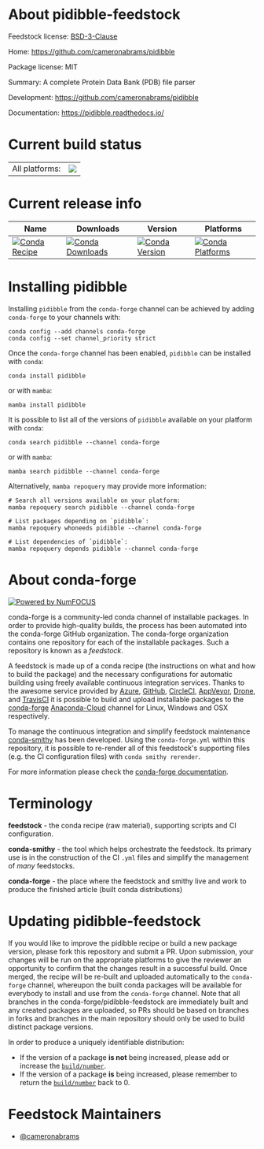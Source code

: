 About pidibble-feedstock
========================

Feedstock license: [BSD-3-Clause](https://github.com/conda-forge/pidibble-feedstock/blob/main/LICENSE.txt)

Home: https://github.com/cameronabrams/pidibble

Package license: MIT

Summary: A complete Protein Data Bank (PDB) file parser

Development: https://github.com/cameronabrams/pidibble

Documentation: https://pidibble.readthedocs.io/

Current build status
====================


<table><tr><td>All platforms:</td>
    <td>
      <a href="https://dev.azure.com/conda-forge/feedstock-builds/_build/latest?definitionId=20028&branchName=main">
        <img src="https://dev.azure.com/conda-forge/feedstock-builds/_apis/build/status/pidibble-feedstock?branchName=main">
      </a>
    </td>
  </tr>
</table>

Current release info
====================

| Name | Downloads | Version | Platforms |
| --- | --- | --- | --- |
| [![Conda Recipe](https://img.shields.io/badge/recipe-pidibble-green.svg)](https://anaconda.org/conda-forge/pidibble) | [![Conda Downloads](https://img.shields.io/conda/dn/conda-forge/pidibble.svg)](https://anaconda.org/conda-forge/pidibble) | [![Conda Version](https://img.shields.io/conda/vn/conda-forge/pidibble.svg)](https://anaconda.org/conda-forge/pidibble) | [![Conda Platforms](https://img.shields.io/conda/pn/conda-forge/pidibble.svg)](https://anaconda.org/conda-forge/pidibble) |

Installing pidibble
===================

Installing `pidibble` from the `conda-forge` channel can be achieved by adding `conda-forge` to your channels with:

```
conda config --add channels conda-forge
conda config --set channel_priority strict
```

Once the `conda-forge` channel has been enabled, `pidibble` can be installed with `conda`:

```
conda install pidibble
```

or with `mamba`:

```
mamba install pidibble
```

It is possible to list all of the versions of `pidibble` available on your platform with `conda`:

```
conda search pidibble --channel conda-forge
```

or with `mamba`:

```
mamba search pidibble --channel conda-forge
```

Alternatively, `mamba repoquery` may provide more information:

```
# Search all versions available on your platform:
mamba repoquery search pidibble --channel conda-forge

# List packages depending on `pidibble`:
mamba repoquery whoneeds pidibble --channel conda-forge

# List dependencies of `pidibble`:
mamba repoquery depends pidibble --channel conda-forge
```


About conda-forge
=================

[![Powered by
NumFOCUS](https://img.shields.io/badge/powered%20by-NumFOCUS-orange.svg?style=flat&colorA=E1523D&colorB=007D8A)](https://numfocus.org)

conda-forge is a community-led conda channel of installable packages.
In order to provide high-quality builds, the process has been automated into the
conda-forge GitHub organization. The conda-forge organization contains one repository
for each of the installable packages. Such a repository is known as a *feedstock*.

A feedstock is made up of a conda recipe (the instructions on what and how to build
the package) and the necessary configurations for automatic building using freely
available continuous integration services. Thanks to the awesome service provided by
[Azure](https://azure.microsoft.com/en-us/services/devops/), [GitHub](https://github.com/),
[CircleCI](https://circleci.com/), [AppVeyor](https://www.appveyor.com/),
[Drone](https://cloud.drone.io/welcome), and [TravisCI](https://travis-ci.com/)
it is possible to build and upload installable packages to the
[conda-forge](https://anaconda.org/conda-forge) [Anaconda-Cloud](https://anaconda.org/)
channel for Linux, Windows and OSX respectively.

To manage the continuous integration and simplify feedstock maintenance
[conda-smithy](https://github.com/conda-forge/conda-smithy) has been developed.
Using the ``conda-forge.yml`` within this repository, it is possible to re-render all of
this feedstock's supporting files (e.g. the CI configuration files) with ``conda smithy rerender``.

For more information please check the [conda-forge documentation](https://conda-forge.org/docs/).

Terminology
===========

**feedstock** - the conda recipe (raw material), supporting scripts and CI configuration.

**conda-smithy** - the tool which helps orchestrate the feedstock.
                   Its primary use is in the construction of the CI ``.yml`` files
                   and simplify the management of *many* feedstocks.

**conda-forge** - the place where the feedstock and smithy live and work to
                  produce the finished article (built conda distributions)


Updating pidibble-feedstock
===========================

If you would like to improve the pidibble recipe or build a new
package version, please fork this repository and submit a PR. Upon submission,
your changes will be run on the appropriate platforms to give the reviewer an
opportunity to confirm that the changes result in a successful build. Once
merged, the recipe will be re-built and uploaded automatically to the
`conda-forge` channel, whereupon the built conda packages will be available for
everybody to install and use from the `conda-forge` channel.
Note that all branches in the conda-forge/pidibble-feedstock are
immediately built and any created packages are uploaded, so PRs should be based
on branches in forks and branches in the main repository should only be used to
build distinct package versions.

In order to produce a uniquely identifiable distribution:
 * If the version of a package **is not** being increased, please add or increase
   the [``build/number``](https://docs.conda.io/projects/conda-build/en/latest/resources/define-metadata.html#build-number-and-string).
 * If the version of a package **is** being increased, please remember to return
   the [``build/number``](https://docs.conda.io/projects/conda-build/en/latest/resources/define-metadata.html#build-number-and-string)
   back to 0.

Feedstock Maintainers
=====================

* [@cameronabrams](https://github.com/cameronabrams/)

